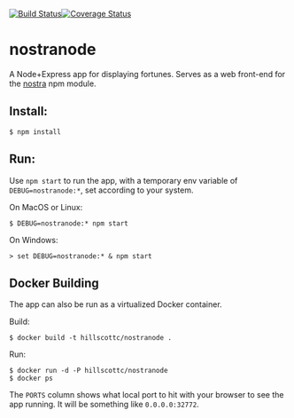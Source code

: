 [![Build Status](https://travis-ci.org/hillscottc/nostranode.svg)](https://travis-ci.org/hillscottc/nostranode)[![Coverage Status](https://coveralls.io/repos/hillscottc/nostranode/badge.svg?branch=master&service=github)](https://coveralls.io/github/hillscottc/nostranode?branch=master)

# nostranode
A Node+Express app for displaying fortunes. 
Serves as a web front-end for the [nostra](https://www.npmjs.com/package/nostra) npm module.


## Install:

    $ npm install

## Run:

Use `npm start` to run the app, with a temporary env variable of `DEBUG=nostranode:*`, set according to your system.

On MacOS or Linux:

    $ DEBUG=nostranode:* npm start

On Windows:

    > set DEBUG=nostranode:* & npm start

## Docker Building
The app can also be run as a virtualized Docker container.

Build:

    $ docker build -t hillscottc/nostranode .

Run:

    $ docker run -d -P hillscottc/nostranode
    $ docker ps    

The `PORTS` column shows what local port to hit with your browser to see the app running. It will be something like `0.0.0.0:32772`.

